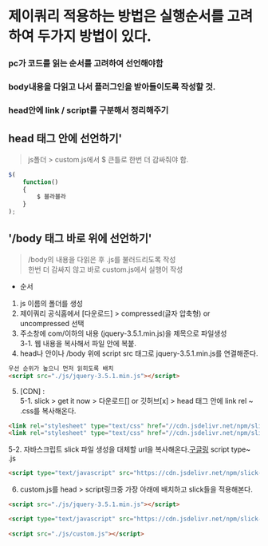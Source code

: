 # 제이쿼리 적용하는 방법은 실행순서를 고려하여 두가지 방법이 있다.

### pc가 코드를 읽는 순서를 고려하여 선언해야함  
### body내용을 다읽고 나서 플러그인을 받아들이도록 작성할 것.
### head안에 link / script를 구분해서 정리해주기  

## **head** 태그 안에 선언하기'
> js폴더 > custom.js에서 $ 큰틀로 한번 더 감싸줘야 함.
```javascript
$(
    function()
    {
        $ 블라블라
    }
);
```

## **'/body** 태그 바로 위에 선언하기'
> /body의 내용을 다읽은 후 .js를 불러드리도록 작성  
한번 더 감싸지 않고 바로 custom.js에서 실행어 작성  

- 순서
1. js 이름의 폴더를 생성
2. 제이쿼리 공식홈에서 [다운로드] > compressed(글자 압축형) or uncompressed 선택
3. 주소창에 com/이하의 내용 (jquery-3.5.1.min.js)을 제목으로 파일생성  
3-1. 웹 내용을 복사해서 파일 안에 복붙.
4. head나 안이나 /body 위에 script src 태그로 jquery-3.5.1.min.js를 연결해준다.
``` html
우선 순위가 높으니 먼저 읽히도록 배치
<script src="./js/jquery-3.5.1.min.js"></script>
```
5. [CDN] :  
5-1.
slick > get it now > 다운로드[] or 깃허브[x] > head 태그 안에  link rel ~ .css를 복사해온다.  
``` html
<link rel="stylesheet" type="text/css" href="//cdn.jsdelivr.net/npm/slick-carousel@1.8.1/slick/slick.css"/>
<link rel="stylesheet" type="text/css" href="//cdn.jsdelivr.net/npm/slick-carousel@1.8.1/slick/slick-theme.css"/>
```
5-2.
자바스크립트 slick 파일 생성을 대체할 url을 복사해온다.[구글링](https://m.blog.naver.com/ka28/221999891981)
script type~ .js
``` html
<script type="text/javascript" src="https://cdn.jsdelivr.net/npm/slick-carousel@1.8.1/slick/slick.min.js"></script>
```
6. custom.js를 head > script링크중 가장 아래에 배치하고 slick들을 적용해본다.
``` html
<script src="./js/jquery-3.5.1.min.js"></script>

<script type="text/javascript" src="https://cdn.jsdelivr.net/npm/slick-carousel@1.8.1/slick/slick.min.js"></script>
    
<script src="./js/custom.js"></script>
```


